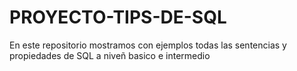 # PROYECTO-TIPS-DE-SQL
En este repositorio mostramos con ejemplos todas las sentencias y propiedades de SQL a niveñ basico e intermedio
